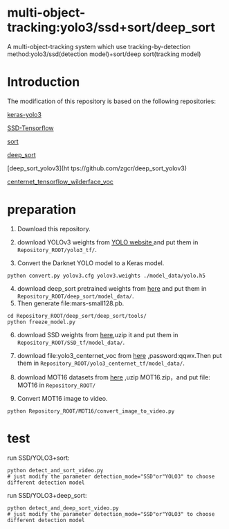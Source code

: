

# multi-object-tracking:yolo3/ssd+sort/deep_sort

A multi-object-tracking system which use tracking-by-detection method:yolo3/ssd(detection model)+sort/deep sort(tracking model)

# Introduction

The modification of this repository is based on the following repositories:

[keras-yolo3](https://github.com/qqwweee/keras-yolo3)

[SSD-Tensorflow](https://github.com/balancap/SSD-Tensorflow)

[sort](https://github.com/abewley/sort)

[deep_sort](https://github.com/nwojke/deep_sort)

[deep_sort_yolov3](ht  tps://github.com/zgcr/deep_sort_yolov3)

[centernet_tensorflow_wilderface_voc](https://github.com/xggIoU/centernet_tensorflow_wilderface_voc)

# preparation

1. Download this repository.
2. download YOLOv3 weights from [YOLO website ](https://pjreddie.com/media/files/yolov3.weights)and put them in `Repository_ROOT/yolo3_tf/`.

3. Convert the Darknet YOLO model to a Keras model.

```
python convert.py yolov3.cfg yolov3.weights ./model_data/yolo.h5
```
4. download deep_sort pretrained weights from [here](https://drive.google.com/open?id=18fKzfqnqhqW3s9zwsCbnVJ5XF2JFeqMp) and put them in  `Repository_ROOT/deep_sort/model_data/`.
5. Then generate file:mars-small128.pb.
```
cd Repository_ROOT/deep_sort/deep_sort/tools/
python freeze_model.py
```
6. download SSD weights from [here](https://drive.google.com/file/d/0B0qPCUZ-3YwWUXh4UHJrd1RDM3c/view),uzip it and put them in `Repository_ROOT/SSD_tf/model_data/`.
7. download file:yolo3_centernet_voc from [here](https://pan.baidu.com/s/1VrHv5U1wF1UP_r7JICbeZA#list/path=%2F) ,password:qqwx.Then  put them in  `Repository_ROOT/yolo3_centernet_tf/model_data/`.
8. download MOT16 datasets from [here](https://motchallenge.net/data/MOT16.zip) ,uzip MOT16.zip，and put file: MOT16 in `Repository_ROOT/`

8. Convert MOT16 image to video.

```
python Repository_ROOT/MOT16/convert_image_to_video.py
```

# test

run SSD/YOLO3+sort:

```
python detect_and_sort_video.py
# just modify the parameter detection_mode="SSD"or"YOLO3" to choose different detection model
```

run SSD/YOLO3+deep_sort:

```
python detect_and_deep_sort_video.py
# just modify the parameter detection_mode="SSD"or"YOLO3" to choose different detection model
```

